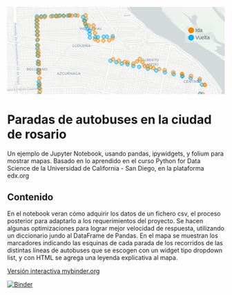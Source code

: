 ![Screenshoot](screenshot.png)
# Paradas de autobuses en la ciudad de rosario
Un ejemplo de Jupyter Notebook, usando pandas, ipywidgets, y folium para mostrar mapas.
Basado en lo aprendido en el curso Python for Data Science de la Universidad de California - San Diego, en la plataforma edx.org

## Contenido
En el notebook veran cómo adquirir los datos de un fichero csv, el proceso posterior para adaptarlo a los requerimientos del proyecto.
Se hacen algunas optimizaciones para lograr mejor velocidad de respuesta, utilizando un diccionario jundo al DataFrame de Pandas.
En el mapa se muestran los marcadores indicando las esquinas de cada parada de los recorridos de las distintas líneas de autobuses que se escogen con un widget tipo dropdown list, y con HTML se agrega una leyenda explicativa al mapa.

[Versión interactiva mybinder.org](https://mybinder.org/v2/gh/camoltoni/busstops.git/master?filepath=RosarioBusStops.ipynb)

[![Binder](https://mybinder.org/badge_logo.svg)](https://mybinder.org/v2/gh/camoltoni/busstops.git/master?filepath=RosarioBusStops.ipynb)
